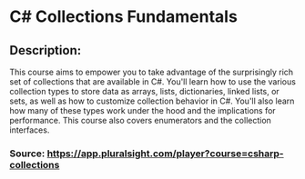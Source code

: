 # C# Collections Fundamentals

## Description:<br/>
This course aims to empower you to take advantage of the surprisingly rich set of collections that are available in C#. 
You'll learn how to use the various collection types to store data as arrays, lists, dictionaries, linked lists, or sets, 
as well as how to customize collection behavior in C#. You'll also learn how many of these types work under the hood 
and the implications for performance. This course also covers enumerators and the collection interfaces.

### Source: https://app.pluralsight.com/player?course=csharp-collections
